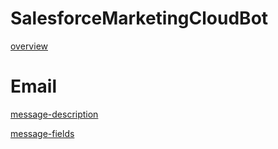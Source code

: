 # SalesforceMarketingCloudBot
[overview](./overview.md ':include')
# Email

[message-description](./Email/message-description.md ':include')

[message-fields](./Email/message-table.md ':include')